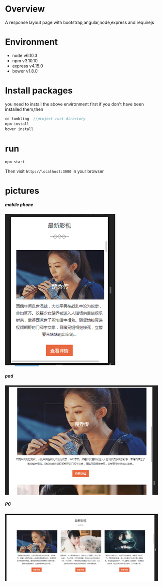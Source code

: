 # Overview
A response layout page with bootstrap,angular,node,express and requirejs

# Environment
* node v6.10.3
* npm v3.10.10
* express v4.15.0
* bower v1.8.0

# Install packages
you need to install the above environment first if you don't have been installed them,then
```javascript
cd tumbling  //project root directory
npm install
bower install
```
# run
```javascript
npm start
```
Then visit `http://localhost:3000` in your browser
# pictures
##### mobile phone
![screenshot1.png](https://github.com/tumblingG/tumbling/blob/master/public/res/images/screenshot1.png)
##### pad
![screenshot1.png](https://github.com/tumblingG/tumbling/blob/master/public/res/images/screenshot2.png)
##### PC
![screenshot1.png](https://github.com/tumblingG/tumbling/blob/master/public/res/images/screenshot3.png)
